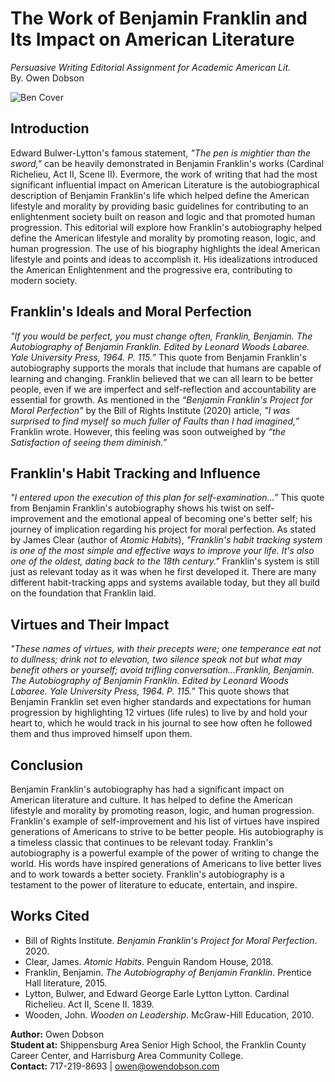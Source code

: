 
# The Work of Benjamin Franklin and Its Impact on American Literature
*Persuasive Writing Editorial Assignment for Academic American Lit.*  
By. Owen Dobson  

![Ben Cover](/bencover2023.avif)

## Introduction

Edward Bulwer-Lytton's famous statement, *"The pen is mightier than the sword,"* can be heavily demonstrated in Benjamin Franklin's works (Cardinal Richelieu, Act II, Scene II). Evermore, the work of writing that 
had the most significant influential impact on American Literature is the autobiographical description of Benjamin Franklin's life which helped define the American lifestyle and morality by providing basic 
guidelines for contributing to an enlightenment society built on reason and logic and that promoted human progression. This editorial will explore how Franklin's autobiography helped define the American 
lifestyle and morality by promoting reason, logic, and human progression. The use of his biography highlights the ideal American lifestyle and points and ideas to accomplish it. His idealizations 
introduced the American Enlightenment and the progressive era, contributing to modern society.

## Franklin's Ideals and Moral Perfection

*"If you would be perfect, you must change often, Franklin, Benjamin. The Autobiography of Benjamin Franklin. Edited by Leonard Woods Labaree. 
Yale University Press, 1964. P. 115.”* This quote from Benjamin Franklin's autobiography supports the morals that include that humans are capable of learning and changing. 
Franklin believed that we can all learn to be better people, even if we are imperfect and self-reflection and accountability are essential for growth. As mentioned in the *“Benjamin Franklin's Project 
for Moral Perfection"* by the Bill of Rights Institute (2020) article, *"I was surprised to find myself so much fuller of Faults than I had imagined,”* Franklin wrote. However, this feeling was soon
outweighed by *“the Satisfaction of seeing them diminish.”*

## Franklin's Habit Tracking and Influence

*"I entered upon the execution of this plan for self-examination...”* This quote from Benjamin Franklin's autobiography shows his twist on self-improvement 
and the emotional appeal of becoming one's better self; his journey of implication regarding his project for moral perfection. As stated by James Clear (author of *Atomic Habits*), 
*"Franklin's habit tracking system is one of the most simple and effective ways to improve your life. It's also one of the oldest, dating back to the 18th century."* Franklin's system is 
still just as relevant today as it was when he first developed it. There are many different habit-tracking apps and systems available today, but they all build on the foundation that Franklin laid.

## Virtues and Their Impact

*"These names of virtues, with their precepts were; one temperance eat not to dullness; drink not to elevation, two silence speak not but what may benefit others or yourself; 
avoid trifling conversation...Franklin, Benjamin. The Autobiography of Benjamin Franklin. Edited by Leonard Woods Labaree. Yale University Press, 1964. P. 115.”* This quote shows that 
Benjamin Franklin set even higher standards and expectations for human progression by highlighting 12 virtues (life rules) to live by and hold your heart to, which he would track in his 
journal to see how often he followed them and thus improved himself upon them.

## Conclusion

Benjamin Franklin's autobiography has had a significant impact on American literature and culture. It has helped to define the American lifestyle and morality by promoting reason, 
logic, and human progression. Franklin's example of self-improvement and his list of virtues have inspired generations of Americans to strive to be better people. His autobiography is a
timeless classic that continues to be relevant today. Franklin's autobiography is a powerful example of the power of writing to change the world. His words have inspired generations of 
Americans to live better lives and to work towards a better society. Franklin's autobiography is a testament to the power of literature to educate, entertain, and inspire.

## Works Cited

- Bill of Rights Institute. *Benjamin Franklin's Project for Moral Perfection*. 2020.
- Clear, James. *Atomic Habits*. Penguin Random House, 2018.
- Franklin, Benjamin. *The Autobiography of Benjamin Franklin*. Prentice Hall literature, 2015.
- Lytton, Bulwer, and Edward George Earle Lytton Lytton. Cardinal Richelieu. Act II, Scene II. 1839.
- Wooden, John. *Wooden on Leadership*. McGraw-Hill Education, 2010.

**Author:** Owen Dobson  
**Student at:** Shippensburg Area Senior High School, the Franklin County Career Center, and Harrisburg Area Community College.  
**Contact:** 717-219-8693 | owen@owendobson.com
